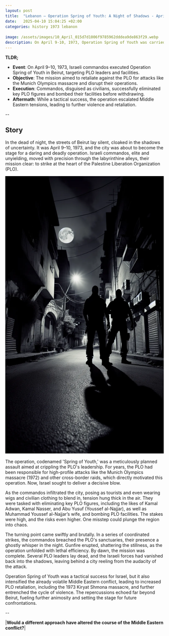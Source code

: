 ```yaml
---
layout: post
title:  "Lebanon – Operation Spring of Youth: A Night of Shadows - April 9–10, 1973"
date:   2025-04-10 15:04:25 +02:00
categories: history 1973 lebanon

image: /assets/images/10_April_015d7d1006f9785962dddea9de863f29.webp
description: On April 9-10, 1973, Operation Spring of Youth was carried out by Israeli forces in Beirut, Lebanon, targeting members of the Palestine Liberation Organization (PLO). The operation resulted in the deaths of several PLO leaders.
---
```


**TLDR;**
- **Event**: On April 9–10, 1973, Israeli commandos executed Operation Spring of Youth in Beirut, targeting PLO leaders and facilities.
- **Objective**: The mission aimed to retaliate against the PLO for attacks like the Munich Olympics massacre and disrupt their operations.
- **Execution**: Commandos, disguised as civilians, successfully eliminated key PLO figures and bombed their facilities before withdrawing.
- **Aftermath**: While a tactical success, the operation escalated Middle Eastern tensions, leading to further violence and retaliation.

--


## Story
In the dead of night, the streets of Beirut lay silent, cloaked in the shadows of uncertainty. It was April 9–10, 1973, and the city was about to become the stage for a daring and deadly operation. Israeli commandos, elite and unyielding, moved with precision through the labyrinthine alleys, their mission clear: to strike at the heart of the Palestine Liberation Organization (PLO).

![Image](/assets/images/10_April_015d7d1006f9785962dddea9de863f29.webp)

The operation, codenamed 'Spring of Youth,' was a meticulously planned assault aimed at crippling the PLO's leadership. For years, the PLO had been responsible for high-profile attacks like the Munich Olympics massacre (1972) and other cross-border raids, which directly motivated this operation. Now, Israel sought to deliver a decisive blow.

As the commandos infiltrated the city, posing as tourists and even wearing wigs and civilian clothing to blend in, tension hung thick in the air. They were tasked with eliminating key PLO figures, including the likes of Kamal Adwan, Kamal Nasser, and Abu Yusuf (Youssef al-Najjar), as well as Muhammad Youssef al-Najjar’s wife, and bombing PLO facilities. The stakes were high, and the risks even higher. One misstep could plunge the region into chaos.

The turning point came swiftly and brutally. In a series of coordinated strikes, the commandos breached the PLO's sanctuaries, their presence a ghostly whisper in the night. Gunfire erupted, shattering the stillness, as the operation unfolded with lethal efficiency. By dawn, the mission was complete. Several PLO leaders lay dead, and the Israeli forces had vanished back into the shadows, leaving behind a city reeling from the audacity of the attack.

Operation Spring of Youth was a tactical success for Israel, but it also intensified the already volatile Middle Eastern conflict, leading to increased PLO retaliation, including the 1973 Kiryat Shmona massacre, and further entrenched the cycle of violence. The repercussions echoed far beyond Beirut, fueling further animosity and setting the stage for future confrontations.


--

|**Would a different approach have altered the course of the Middle Eastern conflict?**|


